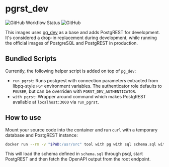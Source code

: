 # pgrst_dev

![GitHub Workflow Status](https://img.shields.io/github/actions/workflow/status/technowledgy/pgrst_dev/push.yaml?branch=main)
![GitHub](https://img.shields.io/github/license/technowledgy/pgrst_dev)

This images uses [pg_dev](https://github.com/technowledgy/pg_dev) as a base and adds PostgREST for development. It's considered a drop-in replacement during development, while running the official images of PostgreSQL and PostgREST in production.

## Bundled Scripts

Currently, the following helper script is added on top of `pg_dev`:

- `run_pgrst`: Runs postgrest with connection parameters extracted from libpq-style `PG*` environment variables. The authenticator role defaults to `PGUSER`, but can be overriden with `PGRST_DEV_AUTHENTICATOR`.
- `with pgrst`: Wrapper around command which makes PostgREST available at `localhost:3000` via `run_pgrst`.

## How to use

Mount your source code into the container and run `curl` with a temporary database and PostgREST instance:

```bash
docker run --rm -v "$PWD:/usr/src" tool with pg with sql schema.sql with pgrst curl http://localhost:3000
```

This will load the schema defined in `schema.sql` through psql, start PostgREST and then fetch the OpenAPI output from the root endpoint.
